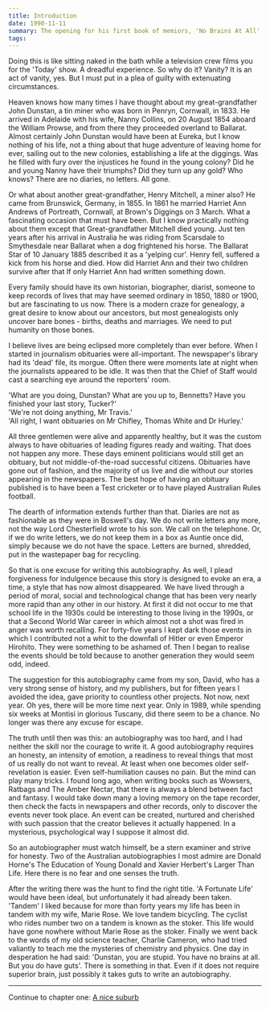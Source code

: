 ```yaml
---
title: Introduction
date: 1990-11-11
summary: The opening for his first book of memiors, 'No Brains At All'.
tags:
---
```



Doing this is like sitting naked in the bath while a television crew films you for the 'Today' show. A dreadful experience. So why do it? Vanity? It is an act of vanity, yes. But I must put in a plea of guilty with extenuating circumstances.

Heaven knows how many times I have thought about my great-grandfather John Dunstan, a tin miner who was born in Penryn, Cornwall, in 1833. He arrived in Adelaide with his wife, Nanny Collins, on 20 August 1854 aboard the William Prowse, and from there they proceeded overland to Ballarat. Almost certainly John Dunstan would have been at Eureka, but I know nothing of his life, not a thing about that huge adventure of leaving home for ever, sailing out to the new colonies, establishing a life at the diggings. Was he filled with fury over the injustices he found in the young colony? Did he and young Nanny have their triumphs? Did they turn up any gold? Who knows? There are no diaries, no letters. All gone.

Or what about another great-grandfather, Henry Mitchell, a miner also? He came from Brunswick, Germany, in 1855. In 1861 he married Harriet Ann Andrews of Portreath, Cornwall, at Brown's Diggings on 3 March. What a fascinating occasion that must have been. But I know practically nothing about them except that Great-grandfather Mitchell died young. Just ten years after his arrival in Australia he was riding from Scarsdale to Smythesdale near Ballarat when a dog frightened his horse. The Ballarat Star of 10 January 1885 described it as a 'yelping cur'. Henry fell, suffered a kick from his horse and died. How did Harriet Ann and their two children survive after that If only Harriet Ann had written something down.

Every family should have its own historian, biographer, diarist, someone to keep records of lives that may have seemed ordinary in 1850, 1880 or 1900, but are fascinating to us now. There is a modern craze for genealogy, a great desire to know about our ancestors, but most genealogists only uncover bare bones - births, deaths and marriages. We need to put humanity on those bones.

I believe lives are being eclipsed more completely than ever before. When I started in journalism obituaries were all-important. The newspaper's library had its 'dead' file, its morgue. Often there were moments late at night when the journalists appeared to be idle. It was then that the Chief of Staff would cast a searching eye around the reporters' room.

'What are you doing, Dunstan? What are you up to, Bennetts? Have you finished your last story, Tucker?'<br>
'We're not doing anything, Mr Travis.'<br>
'All right, I want obituaries on Mr Chifley, Thomas White and Dr Hurley.'

All three gentlemen were alive and apparently healthy, but it was the custom always to have obituaries of leading figures ready and waiting. That does not happen any more. These days eminent politicians would still get an obituary, but not middle-of-the-road successful citizens. Obituaries have gone out of fashion, and the majority of us live and die without our stories appearing in the newspapers. The best hope of having an obituary published is to have been a Test cricketer or to have played Australian Rules football.

The dearth of information extends further than that. Diaries are not as fashionable as they were in Boswell's day. We do not write letters any more, not the way Lord Chesterfield wrote to his son. We call on the telephone. Or, if we do write letters, we do not keep them in a box as Auntie once did, simply because we do not have the space. Letters are burned, shredded, put in the wastepaper bag for recycling.

So that is one excuse for writing this autobiography. As well, I plead forgiveness for indulgence because this story is designed to evoke an era, a time, a style that has now almost disappeared. We have lived through a period of moral, social and technological change that has been very nearly more rapid than any other in our history. At first it did not occur to me that school life in the 1930s could be interesting to those living in the 1990s, or that a Second World War career in which almost not a shot was fired in anger was worth recalling. For forty-five years I kept dark those events in which I contributed not a whit to the downfall of Hitler or even Emperor Hirohito. They were something to be ashamed of. Then I began to realise the events should be told because to another generation they would seem odd, indeed.

The suggestion for this autobiography came from my son, David, who has a very strong sense of history, and my publishers, but for fifteen years I avoided the idea, gave priority to countless other projects. Not now, next year. Oh yes, there will be more time next year. Only in 1989, while spending six weeks at Montisi in glorious Tuscany, did there seem to be a chance. No longer was there any excuse for escape.

The truth until then was this: an autobiography was too hard, and I had neither the skill nor the courage to write it. A good autobiography requires an honesty, an intensity of emotion, a readiness to reveal things that most of us really do not want to reveal. At least when one becomes older self-revelation is easier. Even self-humiliation causes no pain. But the mind can play many tricks. I found long ago, when writing books such as Wowsers, Ratbags and The Amber Nectar, that there is always a blend between fact and fantasy. I would take down many a loving memory on the tape recorder, then check the facts in newspapers and other records, only to discover the events never took place. An event can be created, nurtured and cherished with such passion that the creator believes it actually happened. In a mysterious, psychological way I suppose it almost did.

So an autobiographer must watch himself, be a stern examiner and strive for honesty. Two of the Australian autobiographies I most admire are Donald Horne's The Education of Young Donald and Xavier Herbert's Larger Than Life. Here there is no fear and one senses the truth.

After the writing there was the hunt to find the right title. 'A Fortunate Life' would have been ideal, but unfortunately it had already been taken. 'Tandem' I liked because for more than forty years my life has been in tandem with my wife, Marie Rose. We love tandem bicycling. The cyclist who rides number two on a tandem is known as the stoker. This life would have gone nowhere without Marie Rose as the stoker. Finally we went back to the words of my old science teacher, Charlie Cameron, who had tried valiantly to teach me the mysteries of chemistry and physics. One day in desperation he had said: 'Dunstan, you are stupid. You have no brains at all. But you do have guts'.
There is something in that. Even if it does not require superior brain, just possibly it takes guts to write an autobiography.
<hr>
Continue to chapter one: <a href="{{ '/posts/no-brains-at-all/1_a_nice_suburb' | url }}">A nice suburb</a>